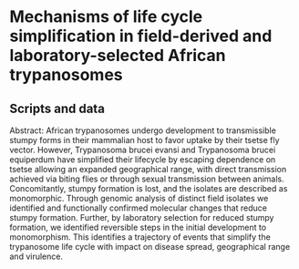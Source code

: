 # Mechanisms of life cycle simplification in field-derived and laboratory-selected African trypanosomes

## Scripts and data

Abstract: African trypanosomes undergo development to transmissible stumpy forms in their mammalian host to favor uptake by their tsetse fly vector. However, Trypanosoma brucei evansi and Trypanosoma brucei equiperdum have simplified their lifecycle by escaping dependence on tsetse allowing an expanded geographical range, with direct transmission achieved via biting flies or through sexual transmission between animals. Concomitantly, stumpy formation is lost, and the isolates are described as monomorphic. Through genomic analysis of distinct field isolates we identified and functionally confirmed molecular changes that reduce stumpy formation. Further, by laboratory selection for reduced stumpy formation, we identified reversible steps in the initial development to monomorphism. This identifies a trajectory of events that simplify the trypanosome life cycle with impact on disease spread, geographical range and virulence.
